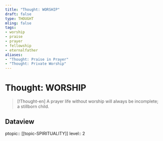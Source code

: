 ```yaml
---
title: "Thought: WORSHIP"
draft: false
type: THOUGHT
mling: false
tags:
- worship
- praise
- prayer
- fellowship
- eternalfather
aliases:
- "Thought: Praise in Prayer"
- "Thought: Private Worship"
---
```

# Thought: WORSHIP
> [!Thought-en]
> A prayer life without worship will always be incomplete; a stillborn child.

## Dataview
ptopic:: [[topic-SPIRITUALITY]]
level:: 2
